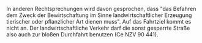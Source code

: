 In anderen Rechtsprechungen wird davon gesprochen, dass "das Befahren dem Zweck der Bewirtschaftung im Sinne landwirtschaftlicher Erzeugung tierischer oder pflanzlicher Art dienen muss". Auf das Fahrtziel kommt es nicht an. Der landwirtschaftliche Verkehr darf die sonst gesperrte Straße also auch zur bloßen Durchfahrt benutzen (Ce NZV 90 441).